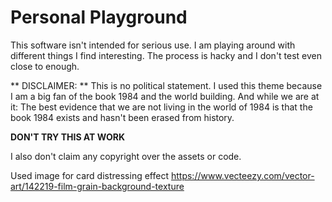 # Personal Playground

This software isn't intended for serious use. I am playing around with different things I find interesting. The process is hacky and I don't test even close to enough.

** DISCLAIMER: ** This is no political statement. I used this theme because I am a big fan of the book 1984 and the world building. And while we are at it: The best evidence that we are not living in the world of 1984 is that the book 1984 exists and hasn't been erased from history.

**DON'T TRY THIS AT WORK**

I also don't claim any copyright over the assets or code.

Used image for card distressing effect https://www.vecteezy.com/vector-art/142219-film-grain-background-texture
